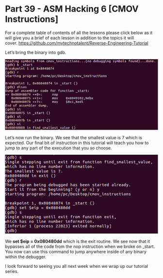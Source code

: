 # Part 39 - ASM Hacking 6 \[CMOV Instructions\]

For a complete table of contents of all the lessons please click below as it will give you a brief of each lesson in addition to the topics it will cover.&nbsp;https://github.com/mytechnotalent/Reverse-Engineering-Tutorial

Let’s bring the binary into gdb.

<div class="slate-resizable-image-embed slate-image-embed__resize-full-width"><img src="/imgs/1520490808741.jpg"/></div>

Let’s now run the binary. We see that the smallest value is 7 which is expected. Our final bit of instruction in this tutorial will teach you how to jump to any part of the execution that you so choose.

<div class="slate-resizable-image-embed slate-image-embed__resize-full-width"><img src="/imgs/1520241582923.jpg"/></div>

We __set $eip = 0x080480dd__ which is the exit routine. We see now that it bypasses all of the code from the nop instruction when we broke on \_start. You now can use this command to jump anywhere inside of any binary within the debugger.

I look forward to seeing you all next week when we wrap up our tutorial series.